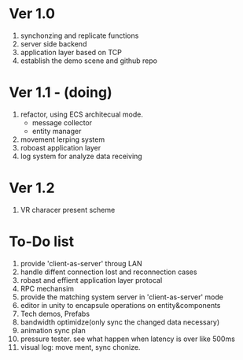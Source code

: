 # Ver 1.0
1. synchonzing and replicate functions
2. server side backend 
3. application layer based on TCP
4. establish the demo scene and github repo

# Ver 1.1 - (doing)
1. refactor, using ECS architecual mode. 
    - message collector 
    - entity manager
2. movement lerping system
3. roboast application layer 
1. log system for analyze data receiving

# Ver 1.2 
1. VR characer present scheme

# To-Do list
1. provide 'client-as-server' throug LAN
3. handle diffent connection lost and reconnection cases 
2. robast and effient application layer protocal
3. RPC mechansim
4. provide the matching system server in 'client-as-server' mode
5. editor in unity to encapsule operations on entity&components
6. Tech demos, Prefabs 
7. bandwidth optimidze(only sync the changed data necessary)
8. animation sync plan 
10. pressure tester. see what happen when latency is over like 500ms
11. visual log: move ment, sync chonize.